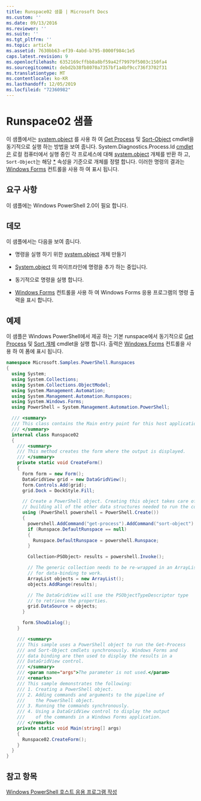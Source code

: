 ```yaml
---
title: Runspace02 샘플 | Microsoft Docs
ms.custom: ''
ms.date: 09/13/2016
ms.reviewer: ''
ms.suite: ''
ms.tgt_pltfrm: ''
ms.topic: article
ms.assetid: 7630bb63-ef39-4abd-b795-8000f984c1e5
caps.latest.revision: 9
ms.openlocfilehash: 6352169cffbb8a8bf59a42f79979f5003c150fa4
ms.sourcegitcommit: debd2b38fb8070a7357bf1a4bf9cc736f3702f31
ms.translationtype: MT
ms.contentlocale: ko-KR
ms.lasthandoff: 12/05/2019
ms.locfileid: "72360982"
---
```

# <a name="runspace02-sample"></a>Runspace02 샘플

이 샘플에서는 [system.object](/dotnet/api/system.management.automation.powershell) 를 사용 하 여 [Get Process](/powershell/module/Microsoft.PowerShell.Management/Get-Process) 및 [Sort-Object](/powershell/module/Microsoft.PowerShell.Utility/Sort-Object) cmdlet을 동기적으로 실행 하는 방법을 보여 줍니다. System.Diagnostics.Process.Id [cmdlet은](/powershell/module/Microsoft.PowerShell.Management/Get-Process) 로컬 컴퓨터에서 실행 중인 각 프로세스에 대해 [system.object](/dotnet/api/System.Diagnostics.Process) 개체를 반환 하 고, `Sort-Object`는 해당 [*](/dotnet/api/System.Diagnostics.Process.Id) 속성을 기준으로 개체를 정렬 합니다. 이러한 명령의 결과는 [Windows Forms](/dotnet/api/System.Windows.Forms.DataGridView) 컨트롤을 사용 하 여 표시 됩니다.

## <a name="requirements"></a>요구 사항

이 샘플에는 Windows PowerShell 2.0이 필요 합니다.

## <a name="demonstrates"></a>데모

이 샘플에서는 다음을 보여 줍니다.

- 명령을 실행 하기 위한 [system.object](/dotnet/api/system.management.automation.powershell) 개체 만들기

- [System.object](/dotnet/api/system.management.automation.powershell) 의 파이프라인에 명령을 추가 하는 중입니다.

- 동기적으로 명령을 실행 합니다.

- [Windows Forms](/dotnet/api/System.Windows.Forms.DataGridView) 컨트롤을 사용 하 여 Windows Forms 응용 프로그램의 명령 출력을 표시 합니다.

## <a name="example"></a>예제

이 샘플은 Windows PowerShell에서 제공 하는 기본 runspace에서 동기적으로 [Get Process](/powershell/module/Microsoft.PowerShell.Management/Get-Process) 및 [Sort 개체](/powershell/module/Microsoft.PowerShell.Utility/Sort-Object) cmdlet을 실행 합니다. 출력은 [Windows Forms](/dotnet/api/System.Windows.Forms.DataGridView) 컨트롤을 사용 하 여 폼에 표시 됩니다.

```csharp
namespace Microsoft.Samples.PowerShell.Runspaces
{
  using System;
  using System.Collections;
  using System.Collections.ObjectModel;
  using System.Management.Automation;
  using System.Management.Automation.Runspaces;
  using System.Windows.Forms;
  using PowerShell = System.Management.Automation.PowerShell;

  /// <summary>
  /// This class contains the Main entry point for this host application.
  /// </summary>
  internal class Runspace02
  {
    /// <summary>
    /// This method creates the form where the output is displayed.
    /// </summary>
    private static void CreateForm()
    {
      Form form = new Form();
      DataGridView grid = new DataGridView();
      form.Controls.Add(grid);
      grid.Dock = DockStyle.Fill;

      // Create a PowerShell object. Creating this object takes care of
      // building all of the other data structures needed to run the command.
      using (PowerShell powershell = PowerShell.Create())
      {
        powershell.AddCommand("get-process").AddCommand("sort-object").AddArgument("ID");
        if (Runspace.DefaultRunspace == null)
        {
          Runspace.DefaultRunspace = powershell.Runspace;
        }

        Collection<PSObject> results = powershell.Invoke();

        // The generic collection needs to be re-wrapped in an ArrayList
        // for data-binding to work.
        ArrayList objects = new ArrayList();
        objects.AddRange(results);

        // The DataGridView will use the PSObjectTypeDescriptor type
        // to retrieve the properties.
        grid.DataSource = objects;
      }

      form.ShowDialog();
    }

    /// <summary>
    /// This sample uses a PowerShell object to run the Get-Process
    /// and Sort-Object cmdlets synchronously. Windows Forms and
    /// data binding are then used to display the results in a
    /// DataGridView control.
    /// </summary>
    /// <param name="args">The parameter is not used.</param>
    /// <remarks>
    /// This sample demonstrates the following:
    /// 1. Creating a PowerShell object.
    /// 2. Adding commands and arguments to the pipeline of
    ///    the PowerShell object.
    /// 3. Running the commands synchronously.
    /// 4. Using a DataGridView control to display the output
    ///    of the commands in a Windows Forms application.
    /// </remarks>
    private static void Main(string[] args)
    {
      Runspace02.CreateForm();
    }
  }
}
```

## <a name="see-also"></a>참고 항목

[Windows PowerShell 호스트 응용 프로그램 작성](./writing-a-windows-powershell-host-application.md)